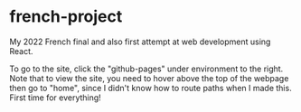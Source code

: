 # french-project

My 2022 French final and also first attempt at web development using React. 

To go to the site, click the "github-pages" under environment to the right.
Note that to view the site, you need to hover above the top of the webpage then go to "home", since I didn't know how to route paths when I made this. First time for everything!
